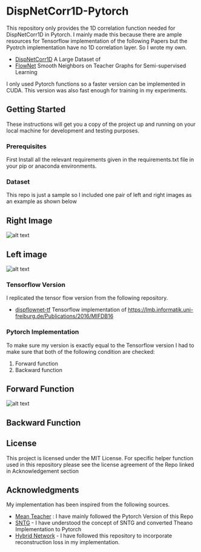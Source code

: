 # DispNetCorr1D-Pytorch
This repository only provides the 1D correlation function needed for DispNetCorr1D in Pytorch. I mainly made this because there are ample resources for Tensorflow implementation of the following Papers but the Pyotrch implementation have no 1D correlation layer. So I wrote my own. 

* [DispNetCorr1D](https://arxiv.org/abs/1703.01780) A Large Dataset of 
* [FlowNet](https://arxiv.org/pdf/1711.00258.pdf)   Smooth Neighbors on Teacher Graphs for Semi-supervised Learning

I only used Pytorch functions so a faster version can be implemented in CUDA. This version was also fast enough for training in my experiments.

## Getting Started

These instructions will get you a copy of the project up and running on your local machine for development and testing purposes. 

### Prerequisites

First Install all the relevant requirements given in the requirements.txt file in your pip or anaconda environments. 

 
### Dataset 
This repo is just a sample so I included one pair of left and right images as an example as shown below

## Right Image

![alt text](https://github.com/iSarmad/DispNetCorr1D-Pytorch/blob/master/0063R.png)

## Left image

![alt text](https://github.com/iSarmad/DispNetCorr1D-Pytorch/blob/master/0063L.png)

###  Tensorflow Version

I replicated the tensor flow version from the following repository.

* [dispflownet-tf](https://github.com/fedor-chervinskii/dispflownet-tf) Tensorflow implementation of https://lmb.informatik.uni-freiburg.de/Publications/2016/MIFDB16

### Pytorch Implementation 

To make sure my version is exactly equal to the Tensorflow version I had to make sure that both of the following condition are checked:

1. Forward function
2. Backward function

## Forward Function 

![alt text](https://github.com/iSarmad/DispNetCorr1D-Pytorch/blob/master/sample.png)

## Backward Function 


## License

This project is licensed under the MIT License. 
For specific helper function used in this repository please see the license agreement of the Repo linked in Acknowledgement section
## Acknowledgments
My implementation has been inspired from the following sources.

* [Mean Teacher](https://github.com/CuriousAI/mean-teacher) : I have mainly followed the Pytorch Version of this Repo
* [SNTG](https://github.com/xinmei9322/SNTG) - I have understood the concept of SNTG and converted Theano Implementation to Pytorch
* [Hybrid Network](https://github.com/dakshitagrawal97/HybridNet) - I have followed this repository to incorporate reconstruction loss in my implementation. 
